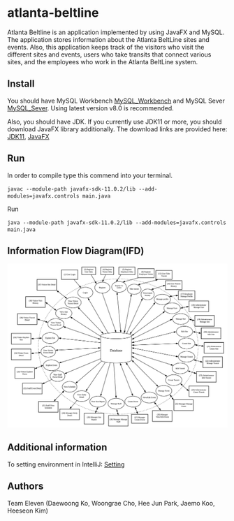 # atlanta-beltline

Atlanta Beltline is an application implemented by using JavaFX and MySQL. The application stores information about the Atlanta BeltLine sites and events. Also, this application keeps track of the visitors who visit the different sites and events, users who take transits that connect various sites, and the employees who work in the Atlanta BeltLine system.

Install
-------
You should have MySQL Workbench [MySQL_Workbench](https://dev.mysql.com/downloads/workbench/) and MySQL Sever [MySQL_Sever](https://dev.mysql.com/downloads/mysql/).
Using latest version v8.0 is recommended.

Also, you should have JDK.
If you currently use JDK11 or more, you should download JavaFX library additionally.
The download links are provided here:
[JDK11](https://www.oracle.com/technetwork/java/javase/downloads/jdk11-downloads-5066655.html), 
[JavaFX](https://gluonhq.com/products/javafx/)

Run
----
In order to compile type this commend into your terminal.
```shell
javac --module-path javafx-sdk-11.0.2/lib --add-modules=javafx.controls main.java
```
Run
```shell
java --module-path javafx-sdk-11.0.2/lib --add-modules=javafx.controls main.java
```
Information Flow Diagram(IFD)
-----------------------------
![IFD](pictures/IFD.png)

Additional information
----------------------
To setting environment in IntelliJ: [Setting](https://stackoverflow.com/questions/52682195/how-to-get-javafx-and-java-11-working-in-intellij-idea)

Authors
-------
Team Eleven (Daewoong Ko, Woongrae Cho, Hee Jun Park, Jaemo Koo, Heeseon Kim)
